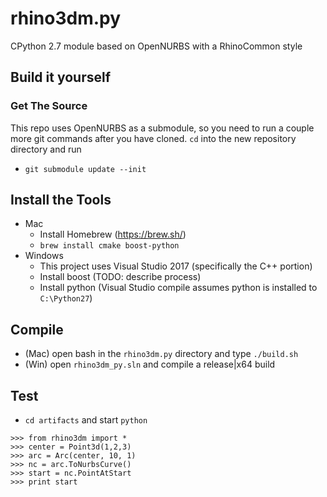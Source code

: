 # rhino3dm.py
CPython 2.7 module based on OpenNURBS with a RhinoCommon style

## Build it yourself

### Get The Source

This repo uses OpenNURBS as a submodule, so you need to run a couple more git commands after you have cloned. `cd` into the new repository directory and run
  * `git submodule update --init`

## Install the Tools

* Mac
  * Install Homebrew (https://brew.sh/)
  * `brew install cmake boost-python`
* Windows
  * This project uses Visual Studio 2017 (specifically the C++ portion)
  * Install boost (TODO: describe process)
  * Install python (Visual Studio compile assumes python is installed to `C:\Python27`)

## Compile

* (Mac) open bash in the `rhino3dm.py` directory and type `./build.sh`
* (Win) open `rhino3dm_py.sln` and compile a release|x64 build

## Test

* `cd artifacts` and start `python`
```
>>> from rhino3dm import *
>>> center = Point3d(1,2,3)
>>> arc = Arc(center, 10, 1)
>>> nc = arc.ToNurbsCurve()
>>> start = nc.PointAtStart
>>> print start
```
